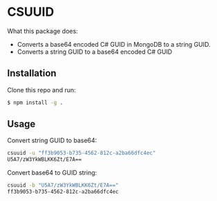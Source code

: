 # __CSUUID__

What this package does:

* Converts a base64 encoded C# GUID in MongoDB to a string GUID.
* Converts a string GUID to a base64 encoded C# GUID


## __Installation__

Clone this repo and run: 

```bash
$ npm install -g .
```

## __Usage__

Convert string GUID to base64:
```bash
csuuid -u "ff3b9053-b735-4562-812c-a2ba66dfc4ec"
U5A7/zW3YkWBLKK6Zt/E7A==   
```

Convert base64 to GUID string: 
```bash
csuuid -b "U5A7/zW3YkWBLKK6Zt/E7A=="
ff3b9053-b735-4562-812c-a2ba66dfc4ec
```